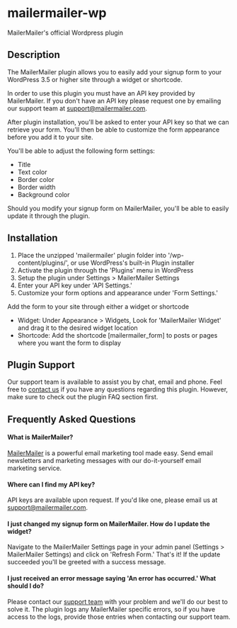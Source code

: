 # mailermailer-wp

MailerMailer's official Wordpress plugin

## Description

The MailerMailer plugin allows you to easily add your signup form to your WordPress 3.5 or higher site through a widget or shortcode.

In order to use this plugin you must have an API key provided by MailerMailer. If you don't
have an API key please request one by emailing our support team at support@mailermailer.com.

After plugin installation, you'll be asked to enter your API key so that we can retrieve your form. You'll then be able to customize the form appearance before you add it to your site. 

You'll be able to adjust the following form settings:

* Title
* Text color
* Border color
* Border width
* Background color

Should you modify your signup form on MailerMailer, you'll be able to easily update it through the plugin.

## Installation

1. Place the unzipped 'mailermailer' plugin folder into '/wp-content/plugins/', or use WordPress's built-in Plugin installer
2. Activate the plugin through the 'Plugins' menu in WordPress
3. Setup the plugin under Settings > MailerMailer Settings
4. Enter your API key under 'API Settings.'
5. Customize your form options and appearance under 'Form Settings.'

Add the form to your site through either a widget or shortcode
* Widget: Under Appearance > Widgets, Look for 'MailerMailer Widget' and drag it to the desired widget location
* Shortcode: Add the shortcode [mailermailer_form] to posts or pages where you want the form to display

## Plugin Support
Our support team is available to assist you by chat, email and phone. Feel free to [contact us](http://www.mailermailer.com/support/index.rwp)
if you have any questions regarding this plugin. However, make sure to check out the plugin FAQ section first.

## Frequently Asked Questions

#### What is MailerMailer?

[MailerMailer](http://www.mailermailer.com/features/index.rwp) is a powerful email marketing tool made easy. 
Send email newsletters and marketing messages with our do-it-yourself email marketing service.

#### Where can I find my API key?

API keys are available upon request. If you'd like one, please email us at support@mailermailer.com.

#### I just changed my signup form on MailerMailer. How do I update the widget?

Navigate to the MailerMailer Settings page in your admin panel (Settings > MailerMailer Settings) and click
on 'Refresh Form.' That's it! If the update succeeded you'll be greeted with a success message.

#### I just received an error message saying 'An error has occurred.' What should I do?

Please contact our [support team](http://www.mailermailer.com/support/index.rwp) with your problem and we'll do our best to solve it.
The plugin logs any MailerMailer specific errors, so if you have access to the logs, provide those entries when contacting our support team.
